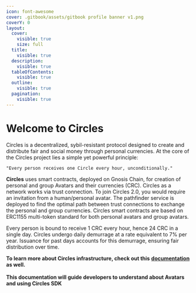 ```yaml
---
icon: font-awesome
cover: .gitbook/assets/gitbook profile banner v1.png
coverY: 0
layout:
  cover:
    visible: true
    size: full
  title:
    visible: true
  description:
    visible: true
  tableOfContents:
    visible: true
  outline:
    visible: true
  pagination:
    visible: true
---
```


# Welcome to Circles

Circles is a decentralized, sybil-resistant protocol designed to create and distribute fair and social money through personal currencies. At the core of the Circles project lies a simple yet powerful principle:

`"Every person receives one Circle every hour, unconditionally."`

**Circles** uses smart contracts, deployed on Gnosis Chain, for creation of personal and group Avatars and their currencies (CRC). Circles as a network works via trust connection. To join Circles 2.0, you would require an invitation from a human/personal avatar. The pathfinder service is deployed to find the optimal path between trust connections to exchange the personal and group currencies. Circles smart contracts are based on ERC1155 multi-token standard for both personal avatars and group avatars.&#x20;

Every person is bound to receive 1 CRC every hour, hence 24 CRC in a single day. Circles undergo daily demurrage at a rate equivalent to 7% per year. Issuance for past days accounts for this demurrage, ensuring fair distribution over time.

**To learn more about Circles infrastructure, check out this** [**documentation**](https://aboutcircles.github.io/circles-contracts-v2/) **as well.**\
\
**This documentation will guide developers to understand about Avatars and using Circles SDK**
